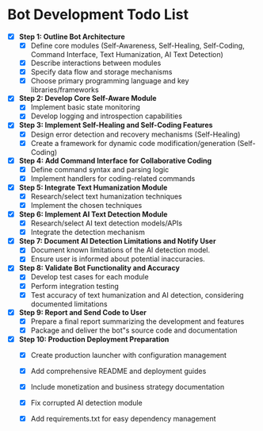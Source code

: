 # Bot Development Todo List

- [x] **Step 1: Outline Bot Architecture**
  - [x] Define core modules (Self-Awareness, Self-Healing, Self-Coding, Command Interface, Text Humanization, AI Text Detection)
  - [x] Describe interactions between modules
  - [x] Specify data flow and storage mechanisms
  - [x] Choose primary programming language and key libraries/frameworks
- [x] **Step 2: Develop Core Self-Aware Module**
  - [x] Implement basic state monitoring
  - [x] Develop logging and introspection capabilities
- [x] **Step 3: Implement Self-Healing and Self-Coding Features**
  - [x] Design error detection and recovery mechanisms (Self-Healing)
  - [x] Create a framework for dynamic code modification/generation (Self-Coding)
- [x] **Step 4: Add Command Interface for Collaborative Coding**
  - [x] Define command syntax and parsing logic
  - [x] Implement handlers for coding-related commands
- [x] **Step 5: Integrate Text Humanization Module**
  - [x] Research/select text humanization techniques
  - [x] Implement the chosen techniques
- [x] **Step 6: Implement AI Text Detection Module**
  - [x] Research/select AI text detection models/APIs
  - [x] Integrate the detection mechanism
- [x] **Step 7: Document AI Detection Limitations and Notify User**
  - [x] Document known limitations of the AI detection model.
  - [x] Ensure user is informed about potential inaccuracies.
- [x] **Step 8: Validate Bot Functionality and Accuracy**
  - [x] Develop test cases for each module
  - [x] Perform integration testing
  - [x] Test accuracy of text humanization and AI detection, considering documented limitations
- [x] **Step 9: Report and Send Code to User**
  - [x] Prepare a final report summarizing the development and features
  - [x] Package and deliver the bot"s source code and documentation
- [x] **Step 10: Production Deployment Preparation**
  - [x] Create production launcher with configuration management
  - [x] Add comprehensive README and deployment guides
  - [x] Include monetization and business strategy documentation
  - [x] Fix corrupted AI detection module
  - [x] Add requirements.txt for easy dependency management


